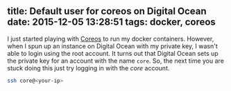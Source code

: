 title: Default user for coreos on Digital Ocean
date: 2015-12-05 13:28:51
tags: docker, coreos
---

I just started playing with [Coreos](https://coreos.com) to run my docker containers.
However, when I spun up an instance on Digital Ocean with my private key,
I wasn't able to login using the root account. It turns out that Digital Ocean sets up the private key
for an account with the name `core`. So, the next time you are stuck doing this just try logging in with
  the *core* account.

~~~bash
ssh core@<your-ip>
~~~
